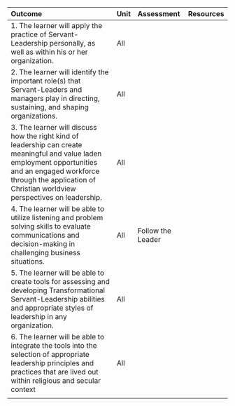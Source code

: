 | Outcome | Unit | Assessment | Resources |
| :--- | :--- | :--- | :--- |
| 1. The learner will apply the practice of Servant-Leadership personally, as well as within his or her organization. | All |  |  |
| 2. The learner will identify the important role\(s\) that Servant-Leaders and managers play in directing, sustaining, and shaping organizations. | All |  |  |
| 3. The learner will discuss how the right kind of leadership can create meaningful and value laden employment opportunities and an engaged workforce through the application of Christian worldview perspectives on leadership. | All |  |  |
| 4. The learner will be able to utilize listening and problem solving skills to evaluate communications and decision-making in challenging business situations. | All | Follow the Leader |  |
| 5. The learner will be able to create tools for assessing and developing Transformational Servant-Leadership abilities and appropriate styles of leadership in any organization. | All |  |  |
| 6. The learner will be able to integrate the tools into the selection of appropriate leadership principles and practices that are lived out within religious and secular context | All |  |  |
|  |  |  |  |



